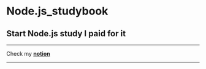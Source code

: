 # Node.js_studybook
## Start Node.js study I paid for it


---
Check my [**notion**](https://ryeo.notion.site/_Node-js-cfa2c241f2b746e69d282870dd6010fc)


---